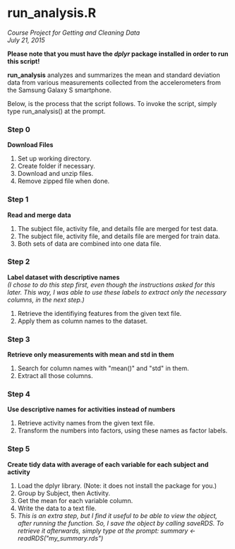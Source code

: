 # run_analysis.R
*Course Project for Getting and Cleaning Data*  
*July 21, 2015*  
  

**Please note that you must have the *dplyr* package installed in order to run this script!**

 

**run_analysis** analyzes and summarizes the mean and standard deviation data from various measurements collected from  the accelerometers from the Samsung Galaxy S smartphone. 

Below, is the process that the script follows. To invoke the script, simply type run_analysis() at the prompt. 

### Step 0
**Download Files**
 
1. Set up working directory.  
2. Create folder if necessary.  
3. Download and unzip files.  
4. Remove zipped file when done.


### Step 1
**Read and merge data**   
 
1. The subject file, activity file, and details file are merged for test data. 
2. The subject file, activity file, and details file are merged for train data. 
3. Both sets of data are combined into one data file.

### Step 2
**Label dataset with descriptive names**  
*(I chose to do this step first, even though the instructions asked for this later. This way, I was able to use these labels to extract only the necessary columns, in the next step.)*

1. Retrieve the identifiying features from the given text file.
2. Apply them as column names to the dataset.

### Step 3
**Retrieve only measurements with mean and std in them**  

1. Search for column names with "mean()" and "std" in them.
2. Extract all those columns.

### Step 4
**Use descriptive names for activities instead of numbers**  

1. Retrieve activity names from the given text file.
2. Transform the numbers into factors, using these names as factor labels.

### Step 5
**Create tidy data with average of each variable for each subject and activity**  


1. Load the dplyr library. (Note: it does not install the package for you.)
2. Group by Subject, then Activity.
3. Get the mean for each variable column.
4. Write the data to a text file.
5. *This is an extra step, but I find it useful to be able to view the object, after running the function. So, I save the object by calling saveRDS. To retrieve it afterwards, simply type at the prompt: summary <- readRDS("my_summary.rds")*

